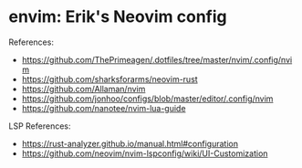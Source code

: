 # envim: Erik's Neovim config

References:
- https://github.com/ThePrimeagen/.dotfiles/tree/master/nvim/.config/nvim
- https://github.com/sharksforarms/neovim-rust
- https://github.com/Allaman/nvim
- https://github.com/jonhoo/configs/blob/master/editor/.config/nvim
- https://github.com/nanotee/nvim-lua-guide

LSP References:
- https://rust-analyzer.github.io/manual.html#configuration
- https://github.com/neovim/nvim-lspconfig/wiki/UI-Customization

